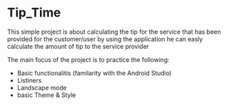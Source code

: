 # Tip_Time

This simple project is about calculating the tip for the service that has been provided for the customer/user by using the application he can easly calculate the amount of tip to the service provider

The main focus of the project is to practice the following:
  - Basic functionalitis (familarity with the Android Studio)
  - Listiners
  - Landscape mode
  - basic Theme & Style
 
